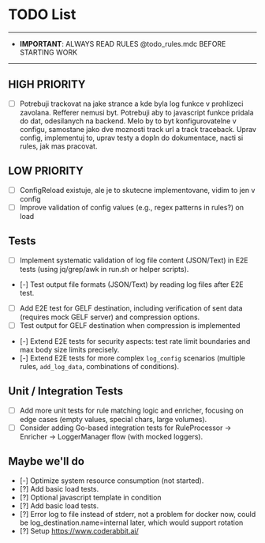 # TODO List
---
- **IMPORTANT**: ALWAYS READ RULES @todo_rules.mdc BEFORE STARTING WORK
---

## HIGH PRIORITY

- [ ] Potrebuji trackovat na jake strance a kde byla log funkce v prohlizeci zavolana. Refferer nemusi byt. Potrebuji aby to javascript funkce pridala do dat, odesilanych na backend. Melo by to byt konfigurovatelne v configu, samostane jako dve moznosti track url a track traceback. Uprav config, implementuj to, uprav testy a dopln do dokumentace, nacti si rules, jak mas pracovat.

## LOW PRIORITY

- [ ] ConfigReload existuje, ale je to skutecne implementovane, vidim to jen v config
- [ ] Improve validation of config values (e.g., regex patterns in rules?) on load

## Tests

- [ ] Implement systematic validation of log file content (JSON/Text) in E2E tests (using jq/grep/awk in run.sh or helper scripts).
- [-] Test output file formats (JSON/Text) by reading log files after E2E test.

- [ ] Add E2E test for GELF destination, including verification of sent data (requires mock GELF server) and compression options.
- [ ] Test output for GELF destination when compression is implemented

- [-] Extend E2E tests for security aspects: test rate limit boundaries and max body size limits precisely.
- [-] Extend E2E tests for more complex `log_config` scenarios (multiple rules, `add_log_data`, combinations of conditions).

## Unit / Integration Tests

- [ ] Add more unit tests for rule matching logic and enricher, focusing on edge cases (empty values, special chars, large volumes).
- [ ] Consider adding Go-based integration tests for RuleProcessor -> Enricher -> LoggerManager flow (with mocked loggers).

## Maybe we'll do

- [-] Optimize system resource consumption (not started).
- [?] Add basic load tests.
- [?] Optional javascript template in condition
- [?] Add basic load tests.
- [?] Error log to file instead of stderr, not a problem for docker now, could be log_destination.name=internal later, which would support rotation
- [?] Setup https://www.coderabbit.ai/
